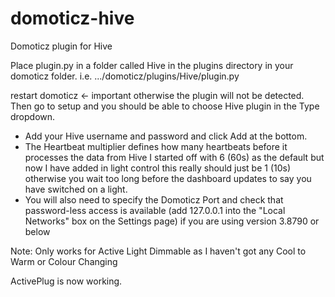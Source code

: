 # domoticz-hive
Domoticz plugin for Hive

Place plugin.py in a folder called Hive in the plugins directory in your domoticz folder.
i.e.
.../domoticz/plugins/Hive/plugin.py

restart domoticz <- important otherwise the plugin will not be detected.
Then go to setup and you should be able to choose Hive plugin in the Type dropdown.

- Add your Hive username and password and click Add at the bottom.
- The Heartbeat multiplier defines how many heartbeats before it processes the data from Hive
I started off with 6 (60s) as the default but now I have added in light control this really should just be 1 (10s) otherwise you wait too long before the dashboard updates to say you have switched on a light.
- You will also need to specify the Domoticz Port and check that password-less access is available (add 127.0.0.1 into the "Local Networks" box on the Settings page) if you are using version 3.8790 or below

Note:
Only works for Active Light Dimmable as I haven't got any Cool to Warm or Colour Changing

ActivePlug is now working.


